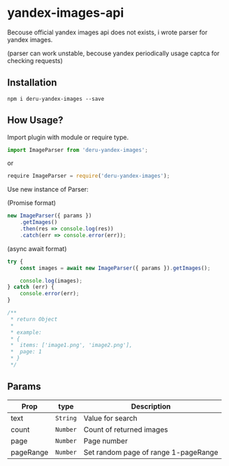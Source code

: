 # yandex-images-api

Becouse official yandex images api does not exists, i wrote parser for yandex images.

(parser can work unstable, becouse yandex periodically usage captca for checking requests)

## Installation

```
npm i deru-yandex-images --save
```

## How Usage?

Import plugin with module or require type.

```javascript
import ImageParser from 'deru-yandex-images';
```

or

```javascript
require ImageParser = require('deru-yandex-images');
```

Use new instance of Parser:

(Promise format)
```javascript
new ImageParser({ params })
    .getImages()
    .then(res => console.log(res))
    .catch(err => console.error(err));
```

(async await format)
```javascript
try {
    const images = await new ImageParser({ params }).getImages();

    console.log(images);
} catch (err) {
    console.error(err);
}
```

```javascript
/**
 * return Object
 * 
 * example:
 * {
 *  items: ['image1.png', 'image2.png'],
 *  page: 1
 * }
 */
```

## Params

| Prop | type | Description |
| ---- | ------------| ---- |
| text | `String` | Value for search |
| count | `Number` | Count of returned images |
| page | `Number` | Page number |
| pageRange | `Number` | Set random page of range 1-pageRange